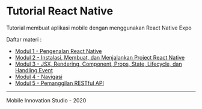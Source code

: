 # Tutorial React Native
Tutorial membuat aplikasi mobile dengan menggunakan React Native Expo

Daftar materi :
- [Modul 1 - Pengenalan React Native](https://github.com/mobile-if/tutorial-react-native/tree/modul-1)
- [Modul 2 - Instalasi, Membuat, dan Menjalankan Project React Native](https://github.com/mobile-if/tutorial-react-native/tree/modul-2)
- [Modul 3 - JSX, Rendering, Component, Props, State, Lifecycle, dan Handling Event](https://github.com/mobile-if/tutorial-react-native/tree/modul-3)
- [Modul 4 - Navigasi](https://github.com/mobile-if/tutorial-react-native/tree/modul-4)
- [Modul 5 - Pemanggilan RESTful API](https://github.com/mobile-if/tutorial-react-native/tree/modul-5)


***
Mobile Innovation Studio - 2020
